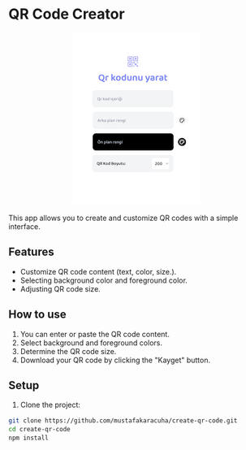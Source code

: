 # QR Code Creator

<div align="center">
   <img src="https://github.com/mustafakaracuha/create-qr-code/blob/main/src/assets/images/app.png" alt="QR Code Creator">
</div>


This app allows you to create and customize QR codes with a simple interface.

## Features

- Customize QR code content (text, color, size.).
- Selecting background color and foreground color.
- Adjusting QR code size.

## How to use

1. You can enter or paste the QR code content.
2. Select background and foreground colors.
3. Determine the QR code size.
4. Download your QR code by clicking the "Kayget" button.

## Setup

1. Clone the project:

```bash
git clone https://github.com/mustafakaracuha/create-qr-code.git
cd create-qr-code
npm install